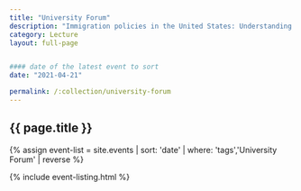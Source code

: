 ```yaml
---
title: "University Forum"
description: "Immigration policies in the United States: Understanding violence nation-wide and in Santa Cruz"
category: Lecture
layout: full-page


#### date of the latest event to sort
date: "2021-04-21"

permalink: /:collection/university-forum
---
```

<section id="main-content">
<div class="grid-container large">
<section class="heading">
<h2 class="underline">{{ page.title }}</h2>
</section>

<div class="events-card-list fade-out-siblings">
{% assign event-list = site.events | sort: 'date' | where: 'tags','University Forum' | reverse %}

{% include event-listing.html %}
